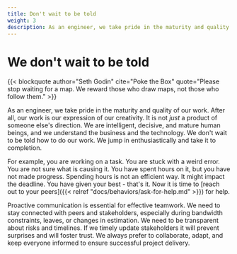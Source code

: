 ```yaml
---
title: Don't wait to be told
weight: 3
description: As an engineer, we take pride in the maturity and quality of our work. After all, our work is our expression of our creativity. It is not just a product of someone else's direction. We are intelligent, decisive, and mature human beings, and we understand the business and the technology. We don't wait to be told how to do our work. We jump in enthusiastically and take it to completion.
---
```


# We don't wait to be told

{{< blockquote author="Seth Godin" cite="Poke the Box" quote="Please stop waiting for a map. We reward those who draw maps, not those who follow them." >}}

As an engineer, we take pride in the maturity and quality of our work. After all, our work is our expression of our creativity. It is not _just_ a product of someone else's direction. We are intelligent, decisive, and mature human beings, and we understand the business and the technology. We don't wait to be told how to do our work. We jump in enthusiastically and take it to completion.

For example, you are working on a task. You are stuck with a weird error. You are not sure what is causing it. You have spent hours on it, but you have not made progress. Spending hours is not an efficient way. It might impact the deadline. You have given your best - that's it. Now it is time to [reach out to your peers]({{< relref "docs/behaviors/ask-for-help.md" >}}) for help.

Proactive communication is essential for effective teamwork. We need to stay connected with peers and stakeholders, especially during bandwidth constraints, leaves, or changes in estimation. We need to be transparent about risks and timelines. If we timely update stakeholders it will prevent surprises and will foster trust. We always prefer to collaborate, adapt, and keep everyone informed to ensure successful project delivery.
